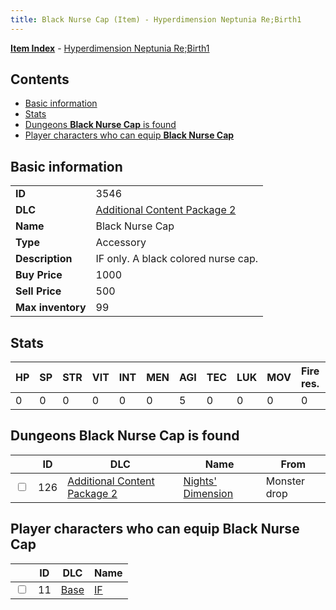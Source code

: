 ```yaml
---
title: Black Nurse Cap (Item) - Hyperdimension Neptunia Re;Birth1
---
```


[**Item Index**](/neptunia/rb1/item/index.html) - [Hyperdimension Neptunia Re;Birth1](/neptunia/rb1)

## Contents

- [Basic information](#basic-information)
- [Stats](#stats)
- [Dungeons **Black Nurse Cap** is found](#dungeons-black-nurse-cap-is-found)
- [Player characters who can equip **Black Nurse Cap**](#player-characters-who-can-equip-black-nurse-cap)

## Basic information

|   |   |
| -- | -- |
| **ID** | 3546 |
| **DLC** | [Additional Content Package 2](/neptunia/rb1/dlc/11-pack2.html) |
| **Name** | Black Nurse Cap |
| **Type** | Accessory |
| **Description** | IF only. A black colored nurse cap. |
| **Buy Price** | 1000 |
| **Sell Price** | 500 |
| **Max inventory** | 99 |


## Stats

| HP | SP | STR | VIT | INT | MEN | AGI | TEC | LUK | MOV | Fire res. | Ice res. | Wind res. | Lightning res. |
| -- | -- | --- | --- | --- | --- | --- | --- | --- | --- | --------- | -------- | --------- | -------------- |
| 0 | 0 | 0 | 0 | 0 | 0 | 5 | 0 | 0 | 0 | 0 | 0 | 0 | 0 |


## Dungeons **Black Nurse Cap** is found

|    | ID | DLC | Name | From |
| -- | -- | --- | ---- | ---- |
| <input type="checkbox" id="rb1-dungeon-11-126" class="trackbox" /> | 126 | [Additional Content Package 2](/neptunia/rb1/dlc/11-pack2.html) | [Nights' Dimension](/neptunia/rb1/dungeon/11-126-nights-dimension.html) | Monster drop |


## Player characters who can equip **Black Nurse Cap**

|    | ID | DLC | Name |
| -- | -- | --- | ---- |
| <input type="checkbox" id="rb1-player-1-11" class="trackbox" /> | 11 | [Base](/neptunia/rb1/dlc/1-base.html) | [IF](/neptunia/rb1/player/1-11-if.html) |
